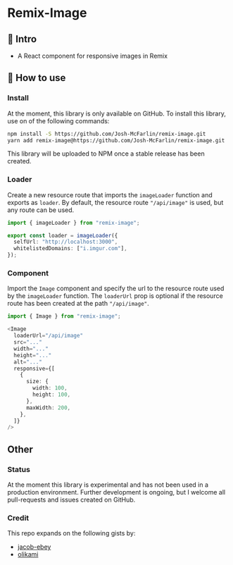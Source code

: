 # Remix-Image

## 👋 Intro

- A React component for responsive images in Remix


## 🚀 How to use

### Install

At the moment, this library is only available on GitHub.
To install this library, use on of the following commands:
```bash
npm install -S https://github.com/Josh-McFarlin/remix-image.git
yarn add remix-image@https://github.com/Josh-McFarlin/remix-image.git
```

This library will be uploaded to NPM once a stable release has been created.

### Loader

Create a new resource route that imports the `imageLoader` function and exports as `loader`.
By default, the resource route `"/api/image"` is used, but any route can be used.
```typescript jsx
import { imageLoader } from "remix-image";

export const loader = imageLoader({
  selfUrl: "http://localhost:3000",
  whitelistedDomains: ["i.imgur.com"],
});
```

### Component

Import the `Image` component and specify the url to the resource route used by the `imageLoader` function.
The `loaderUrl` prop is optional if the resource route has been created at the path `"/api/image"`.
```typescript jsx
import { Image } from "remix-image";

<Image
  loaderUrl="/api/image"
  src="..."
  width="..."
  height="..."
  alt="..."
  responsive={[
    {
      size: {
        width: 100,
        height: 100,
      },
      maxWidth: 200,
    },
  ]}
/>
```


## Other

### Status

At the moment this library is experimental and has not been used in a production environment.
Further development is ongoing, but I welcome all pull-requests and issues created on GitHub.

### Credit

This repo expands on the following gists by:

- [jacob-ebey](https://gist.github.com/jacob-ebey/3a37a86307de9ef22f47aae2e593b56f)
- [olikami](https://gist.github.com/olikami/236e3c57ca73d145984ec6c127416340)